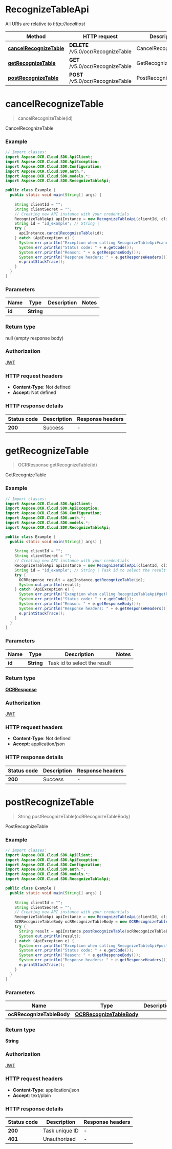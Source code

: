 # RecognizeTableApi

All URIs are relative to *http://localhost*

| Method | HTTP request | Description |
|------------- | ------------- | -------------|
| [**cancelRecognizeTable**](RecognizeTableApi.md#cancelRecognizeTable) | **DELETE** /v5.0/ocr/RecognizeTable | CancelRecognizeTable |
| [**getRecognizeTable**](RecognizeTableApi.md#getRecognizeTable) | **GET** /v5.0/ocr/RecognizeTable | GetRecognizeTable |
| [**postRecognizeTable**](RecognizeTableApi.md#postRecognizeTable) | **POST** /v5.0/ocr/RecognizeTable | PostRecognizeTable |


<a name="cancelRecognizeTable"></a>
# **cancelRecognizeTable**
> cancelRecognizeTable(id)

CancelRecognizeTable

### Example
```java
// Import classes:
import Aspose.OCR.Cloud.SDK.ApiClient;
import Aspose.OCR.Cloud.SDK.ApiException;
import Aspose.OCR.Cloud.SDK.Configuration;
import Aspose.OCR.Cloud.SDK.auth.*;
import Aspose.OCR.Cloud.SDK.models.*;
import Aspose.OCR.Cloud.SDK.RecognizeTableApi;

public class Example {
  public static void main(String[] args) {
    
    String clientId = "";
    String clientSecret = "";
    // Creating new API instance with your credentials
    RecognizeTableApi apiInstance = new RecognizeTableApi(clientId, clientSecret);
    String id = "id_example"; // String | 
    try {
      apiInstance.cancelRecognizeTable(id);
    } catch (ApiException e) {
      System.err.println("Exception when calling RecognizeTableApi#cancelRecognizeTable");
      System.err.println("Status code: " + e.getCode());
      System.err.println("Reason: " + e.getResponseBody());
      System.err.println("Response headers: " + e.getResponseHeaders());
      e.printStackTrace();
    }
  }
}
```

### Parameters

| Name | Type | Description  | Notes |
|------------- | ------------- | ------------- | -------------|
| **id** | **String**|  | |

### Return type

null (empty response body)

### Authorization

[JWT](../README.md#JWT)

### HTTP request headers

 - **Content-Type**: Not defined
 - **Accept**: Not defined

### HTTP response details
| Status code | Description | Response headers |
|-------------|-------------|------------------|
| **200** | Success |  -  |

<a name="getRecognizeTable"></a>
# **getRecognizeTable**
> OCRResponse getRecognizeTable(id)

GetRecognizeTable

### Example
```java
// Import classes:
import Aspose.OCR.Cloud.SDK.ApiClient;
import Aspose.OCR.Cloud.SDK.ApiException;
import Aspose.OCR.Cloud.SDK.Configuration;
import Aspose.OCR.Cloud.SDK.auth.*;
import Aspose.OCR.Cloud.SDK.models.*;
import Aspose.OCR.Cloud.SDK.RecognizeTableApi;

public class Example {
  public static void main(String[] args) {
    
    String clientId = "";
    String clientSecret = "";
    // Creating new API instance with your credentials
    RecognizeTableApi apiInstance = new RecognizeTableApi(clientId, clientSecret);
    String id = "id_example"; // String | Task id to select the result
    try {
      OCRResponse result = apiInstance.getRecognizeTable(id);
      System.out.println(result);
    } catch (ApiException e) {
      System.err.println("Exception when calling RecognizeTableApi#getRecognizeTable");
      System.err.println("Status code: " + e.getCode());
      System.err.println("Reason: " + e.getResponseBody());
      System.err.println("Response headers: " + e.getResponseHeaders());
      e.printStackTrace();
    }
  }
}
```

### Parameters

| Name | Type | Description  | Notes |
|------------- | ------------- | ------------- | -------------|
| **id** | **String**| Task id to select the result | |

### Return type

[**OCRResponse**](OCRResponse.md)

### Authorization

[JWT](../README.md#JWT)

### HTTP request headers

 - **Content-Type**: Not defined
 - **Accept**: application/json

### HTTP response details
| Status code | Description | Response headers |
|-------------|-------------|------------------|
| **200** | Success |  -  |

<a name="postRecognizeTable"></a>
# **postRecognizeTable**
> String postRecognizeTable(ocRRecognizeTableBody)

PostRecognizeTable

### Example
```java
// Import classes:
import Aspose.OCR.Cloud.SDK.ApiClient;
import Aspose.OCR.Cloud.SDK.ApiException;
import Aspose.OCR.Cloud.SDK.Configuration;
import Aspose.OCR.Cloud.SDK.auth.*;
import Aspose.OCR.Cloud.SDK.models.*;
import Aspose.OCR.Cloud.SDK.RecognizeTableApi;

public class Example {
  public static void main(String[] args) {
    
    String clientId = "";
    String clientSecret = "";
    // Creating new API instance with your credentials
    RecognizeTableApi apiInstance = new RecognizeTableApi(clientId, clientSecret);
    OCRRecognizeTableBody ocRRecognizeTableBody = new OCRRecognizeTableBody(); // OCRRecognizeTableBody | 
    try {
      String result = apiInstance.postRecognizeTable(ocRRecognizeTableBody);
      System.out.println(result);
    } catch (ApiException e) {
      System.err.println("Exception when calling RecognizeTableApi#postRecognizeTable");
      System.err.println("Status code: " + e.getCode());
      System.err.println("Reason: " + e.getResponseBody());
      System.err.println("Response headers: " + e.getResponseHeaders());
      e.printStackTrace();
    }
  }
}
```

### Parameters

| Name | Type | Description  | Notes |
|------------- | ------------- | ------------- | -------------|
| **ocRRecognizeTableBody** | [**OCRRecognizeTableBody**](OCRRecognizeTableBody.md)|  | |

### Return type

**String**

### Authorization

[JWT](../README.md#JWT)

### HTTP request headers

 - **Content-Type**: application/json
 - **Accept**: text/plain

### HTTP response details
| Status code | Description | Response headers |
|-------------|-------------|------------------|
| **200** | Task unique ID |  -  |
| **401** | Unauthorized |  -  |

